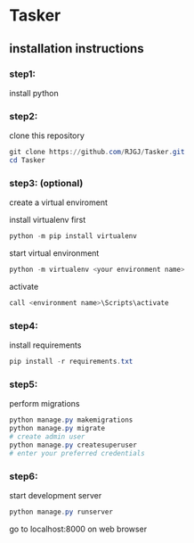 # Tasker

## installation instructions

### step1:

install python

### step2:

clone this repository

```powershell
git clone https://github.com/RJGJ/Tasker.git
cd Tasker
```


### step3: (optional)

create a virtual enviroment

install virtualenv first

```powershell
python -m pip install virtualenv
```

start virtual environment

```powershell
python -m virtualenv <your environment name>
```

activate

```powershell
call <environment name>\Scripts\activate
  ```
  
### step4:

install requirements

```powershell
pip install -r requirements.txt
```

### step5: 

perform migrations

```powershell
python manage.py makemigrations
python manage.py migrate
# create admin user
python manage.py createsuperuser
# enter your preferred credentials
```

### step6:

start development server

```powershell
python manage.py runserver
```

go to localhost:8000 on web browser
